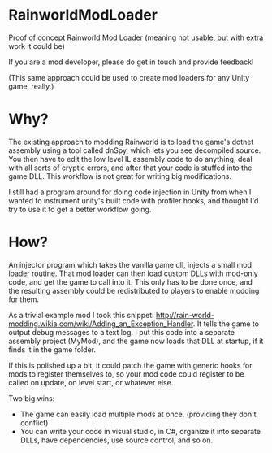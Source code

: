 # RainworldModLoader
Proof of concept Rainworld Mod Loader (meaning not usable, but with extra work it could be)

If you are a mod developer, please do get in touch and provide feedback!

(This same approach could be used to create mod loaders for any Unity game, really.)

# Why?

The existing approach to modding Rainworld is to load the game's dotnet assembly using a tool called dnSpy, which lets you see decompiled source. You then have to edit the low level IL assembly code to do anything, deal with all sorts of cryptic errors, and after that your code is stuffed into the game DLL. This workflow is not great for writing big modifications.

I still had a program around for doing code injection in Unity from when I wanted to instrument unity's built code with profiler hooks, and thought I'd try to use it to get a better workflow going.

# How?

An injector program which takes the vanilla game dll, injects a small mod loader routine. That mod loader can then load custom DLLs with mod-only code, and get the game to call into it. This only has to be done once, and the resulting assembly could be redistributed to players to enable modding for them.

As a trivial example mod I took this snippet: http://rain-world-modding.wikia.com/wiki/Adding_an_Exception_Handler.
It tells the game to output debug messages to a text log. I put this code into a separate assembly project (MyMod), and the game now loads that DLL at startup, if it finds it in the game folder.

If this is polished up a bit, it could patch the game with generic hooks for mods to register themselves to, so your mod code could register to be called on update, on level start, or whatever else. 

Two big wins:

- The game can easily load multiple mods at once. (providing they don't conflict)
- You can write your code in visual studio, in C#, organize it into separate DLLs, have dependencies, use source control, and so on.
